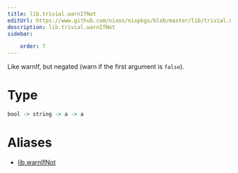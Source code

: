 ```yaml
---
title: lib.trivial.warnIfNot
editUrl: https://www.github.com/nixos/nixpkgs/blob/master/lib/trivial.nix#L494C15
description: lib.trivial.warnIfNot
sidebar:

    order: 7
---
```


Like warnIf, but negated (warn if the first argument is `false`).

# Type

```haskell
bool -> string -> a -> a
```


# Aliases

- [lib.warnIfNot](/nix-doc-comments/reference/lib/lib-warnIfNot)


